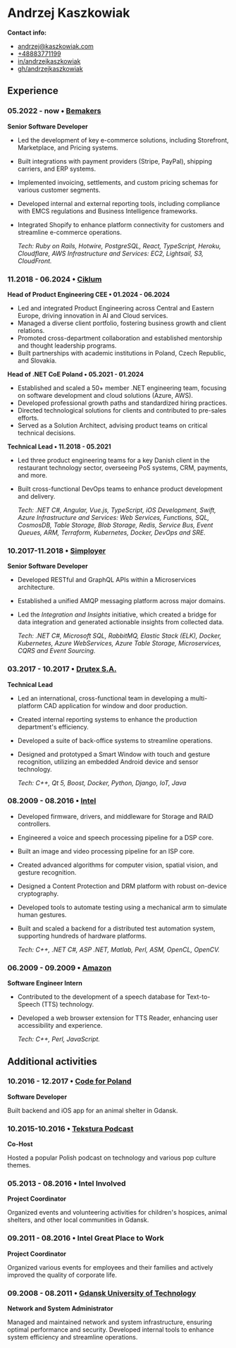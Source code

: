 # Andrzej Kaszkowiak

**Contact info:**
- [andrzej@kaszkowiak.com](mailto://andrzej@kaszkowiak.com)
- [+48883771199](tel:+48883771199)
- [in/andrzejkaszkowiak](https://linkedin.com/in/andrzejkaszkowiak)
- [gh/andrzejkaszkowiak](https://github.com/andrzejkaszkowiak)

## Experience

### 05.2022 - now • [Bemakers](https://bemakers.com/)

**Senior Software Developer**

- Led the development of key e-commerce solutions, including Storefront, Marketplace, and Pricing systems.
- Built integrations with payment providers (Stripe, PayPal), shipping carriers, and ERP systems.
- Implemented invoicing, settlements, and custom pricing schemas for various customer segments.
- Developed internal and external reporting tools, including compliance with EMCS regulations and Business Intelligence frameworks.
- Integrated Shopify to enhance platform connectivity for customers and streamline e-commerce operations.

	_Tech: Ruby on Rails, Hotwire, PostgreSQL, React, TypeScript, Heroku, Cloudflare, AWS Infrastructure and Services: EC2, Lightsail, S3, CloudFront._

### 11.2018 - 06.2024 • [Ciklum](https://www.ciklum.com/)

**Head of Product Engineering CEE • 01.2024 - 06.2024**

- Led and integrated Product Engineering across Central and Eastern Europe, driving innovation in AI and Cloud services.
- Managed a diverse client portfolio, fostering business growth and client relations.
- Promoted cross-department collaboration and established mentorship and thought leadership programs.
- Built partnerships with academic institutions in Poland, Czech Republic, and Slovakia.

**Head of .NET CoE Poland • 05.2021 - 01.2024**

- Established and scaled a 50+ member .NET engineering team, focusing on software development and cloud solutions (Azure, AWS).
- Developed professional growth paths and standardized hiring practices.
- Directed technological solutions for clients and contributed to pre-sales efforts.
- Served as a Solution Architect, advising product teams on critical technical decisions.

**Technical Lead • 11.2018 - 05.2021**

- Led three product engineering teams for a key Danish client in the restaurant technology sector, overseeing PoS systems, CRM, payments, and more.
- Built cross-functional DevOps teams to enhance product development and delivery.

	_Tech: .NET C#, Angular, Vue.js, TypeScript, iOS Development, Swift, Azure Infrastructure and Services: Web Services, Functions, SQL, CosmosDB, Table Storage, Blob Storage, Redis, Service Bus, Event Queues, ARM, Terraform, Kubernetes, Docker, DevOps and SRE._

### 10.2017-11.2018 • [Simployer](https://simployer.com/)

**Senior Software Developer**

- Developed RESTful and GraphQL APIs within a Microservices architecture.
- Established a unified AMQP messaging platform across major domains.
- Led the _Integration and Insights_ initiative, which created a bridge for data integration and generated actionable insights from collected data.

	_Tech: .NET C#, Microsoft SQL, RabbitMQ, Elastic Stack (ELK), Docker, Kubernetes, Azure WebServices, Azure Table Storage, Microservices, CQRS and Event Sourcing._

### 03.2017 - 10.2017 • [Drutex S.A.](https://www.drutex.eu/)

**Technical Lead**

- Led an international, cross-functional team in developing a multi-platform CAD application for window and door production.
- Created internal reporting systems to enhance the production department's efficiency.
- Developed a suite of back-office systems to streamline operations.
- Designed and prototyped a Smart Window with touch and gesture recognition, utilizing an embedded Android device and sensor technology.

	_Tech: C++, Qt 5, Boost, Docker, Python, Django, IoT, Java_

### 08.2009 - 08.2016 • [Intel](https://www.intel.com/)

- Developed firmware, drivers, and middleware for Storage and RAID controllers.
- Engineered a voice and speech processing pipeline for a DSP core.
- Built an image and video processing pipeline for an ISP core.
- Created advanced algorithms for computer vision, spatial vision, and gesture recognition.
- Designed a Content Protection and DRM platform with robust on-device cryptography.
- Developed tools to automate testing using a mechanical arm to simulate human gestures.
- Built and scaled a backend for a distributed test automation system, supporting hundreds of hardware platforms.

	_Tech: C++, .NET C#, ASP .NET, Matlab, Perl, ASM, OpenCL, OpenCV._

### 06.2009 - 09.2009 • [Amazon](https://www.aboutamazon.com/)

**Software Engineer Intern**

- Contributed to the development of a speech database for Text-to-Speech (TTS) technology.
- Developed a web browser extension for TTS Reader, enhancing user accessibility and experience.

	_Tech: C++, Perl, JavaScript._

## Additional activities


### 10.2016 - 12.2017 • [Code for Poland](https://kodujdlapolski.pl/)

**Software Developer**

Built backend and iOS app for an animal shelter in Gdansk.

### 10.2015-10.2016 • [Tekstura Podcast](https://itunes.apple.com/pl/podcast/tekstura-podcast/id1052531473?mt=2)

**Co-Host**

Hosted a popular Polish podcast on technology and various pop culture themes.

### 05.2013 - 08.2016 • Intel Involved

**Project Coordinator**

Organized events and volunteering activities for children's hospices, animal shelters, and other local communities in Gdansk.

### 09.2011 - 08.2016 • Intel Great Place to Work

**Project Coordinator**

Organized various events for employees and their families and actively improved the quality of corporate life.

### 09.2008 - 08.2011 • [Gdansk University of Technology](https://pg.edu.pl/en)

**Network and System Administrator**

Managed and maintained network and system infrastructure, ensuring optimal performance and security. Developed internal tools to enhance system efficiency and streamline operations.
